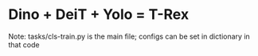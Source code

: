# Dino + DeiT + Yolo = T-Rex


Note: tasks/cls-train.py is the main file; configs can be set in dictionary in that code

